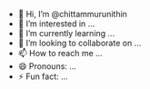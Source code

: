 - 👋 Hi, I’m @chittammurunithin
- 👀 I’m interested in ...
- 🌱 I’m currently learning ...
- 💞️ I’m looking to collaborate on ...
- 📫 How to reach me ...
- 😄 Pronouns: ...
- ⚡ Fun fact: ...

<!---
chittammurunithin/chittammurunithin is a ✨ special ✨ repository because its `README.md` (this file) appears on your GitHub profile.
You can click the Preview link to take a look at your changes.
--->
